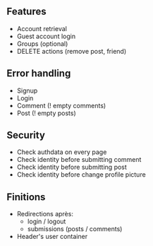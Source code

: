 ## Features
- Account retrieval
- Guest account login
- Groups (optional)
- DELETE actions (remove post, friend)

## Error handling
- Signup
- Login
- Comment (! empty comments)
- Post (! empty posts)

## Security
- Check authdata on every page
- Check identity before submitting comment
- Check identity before submitting post
- Check identity before change profile picture

## Finitions
- Redirections après:
  - login / logout
  - submissions (posts / comments)
- Header's user container